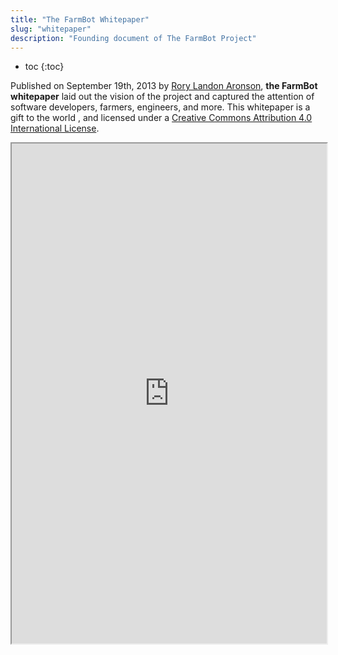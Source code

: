 ```yaml
---
title: "The FarmBot Whitepaper"
slug: "whitepaper"
description: "Founding document of The FarmBot Project"
---
```


* toc
{:toc}

Published on September 19th, 2013 by [Rory Landon Aronson](http://roryaronson.com/), **the FarmBot whitepaper** laid out the vision of the project and captured the attention of software developers, farmers, engineers, and more. This whitepaper is a gift to the world <span class="value-icon products"></span>, and licensed under a [Creative Commons Attribution 4.0 International License](http://creativecommons.org/licenses/by/4.0/).

<iframe src="https://drive.google.com/file/d/0B-wExYzQcnp3ZWxheXgwRU1yVkU/preview" width="100%" height="800px"></iframe>




